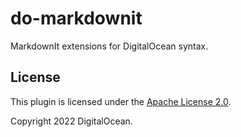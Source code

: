 # do-markdownit

MarkdownIt extensions for DigitalOcean syntax.

## License

This plugin is licensed under the [Apache License 2.0](LICENSE).

Copyright 2022 DigitalOcean.
